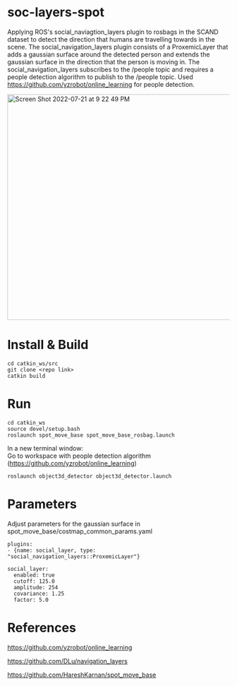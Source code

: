 # soc-layers-spot
Applying ROS's social_naviagtion_layers plugin to rosbags in the SCAND dataset to detect the direction that humans are travelling towards in the scene. The social_navigation_layers plugin consists of a ProxemicLayer that adds a gaussian surface around the detected person and extends the gaussian surface in the direction that the person is moving in. The social_navigation_layers subscribes to the /people topic and requires a people detection algorithm to publish to the /people topic. Used https://github.com/yzrobot/online_learning for people detection.

<img width="511" alt="Screen Shot 2022-07-21 at 9 22 49 PM" src="https://user-images.githubusercontent.com/98352313/180348991-9ab3fe9f-a410-4c23-9f1c-d9625e212e4a.png">

# Install & Build
```
cd catkin_ws/src
git clone <repo link>
catkin build
```

# Run
```
cd catkin_ws
source devel/setup.bash
roslaunch spot_move_base spot_move_base_rosbag.launch
```
In a new terminal window:  
Go to workspace with people detection algorithm (https://github.com/yzrobot/online_learning)

```
roslaunch object3d_detector object3d_detector.launch
```
# Parameters
Adjust parameters for the gaussian surface in spot_move_base/costmap_common_params.yaml
```
plugins:
- {name: social_layer, type: "social_navigation_layers::ProxemicLayer"}

social_layer:
  enabled: true
  cutoff: 125.0
  amplitude: 254
  covariance: 1.25
  factor: 5.0
  ```
# References

https://github.com/yzrobot/online_learning

https://github.com/DLu/navigation_layers

https://github.com/HareshKarnan/spot_move_base
